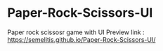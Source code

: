 # Paper-Rock-Scissors-UI
 Paper rock scissosr game with  UI
 Preview link : https://semelitis.github.io/Paper-Rock-Scissors-UI/
